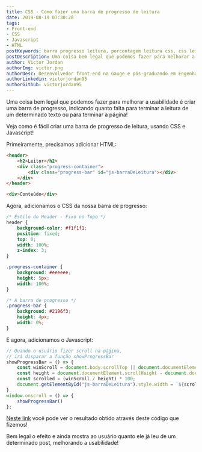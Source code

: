 ```yaml
---
title: CSS - Como fazer uma barra de progresso de leitura
date: 2019-08-19 07:30:28
tags:
- Front-end
- CSS
- Javascript
- HTML
postKeywords: barra progresso leitura, porcentagem leitura css, css leitura barra, barra, leitura, progresso, progressbar js, css barra
postDescription: Uma coisa bem legal que podemos fazer para melhorar a usabilidade é criar uma barra de progresso indicando quanto falta para terminar a leitura de um determinado ou terminar a página! Veja como é fácil criar uma barra de progresso de leitura, usando CSS e Javascript!
author: Victor Jordan
authorImg: victor.png
authorDesc: Desenvolvedor front-end na Gauge e pós-graduando em Engenharia de Software pela PUC-MG e formado em Banco de Dados pela Fatec, apaixonado por usabilidade, performance e UX!
authorLinkedin: victorjordan95
authorGithub: victorjordan95
---
```


Uma coisa bem legal que podemos fazer para melhorar a usabilidade
é criar uma barra de progresso, indicando quanto falta para 
terminar a leitura de um determinado texto ou para terminar a página!

Veja como é fácil criar uma barra de progresso de leitura,
usando CSS e Javascript!

<!-- more -->

Primeiramente, precisamos adicionar HTML:

```HTML
<header>
    <h2>Leitor</h2>
    <div class="progress-container">
        <div class="progress-bar" id="js-barraDeLeitura"></div>
    </div> 
</header>

<div>Conteúdo</div>
```

Agora, adicionamos o CSS da nossa barra de progresso:

```CSS
/* Estilo do Header - Fixo no Topo */
header {
    background-color: #f1f1f1;
    position: fixed;
    top: 0;
    width: 100%;
    z-index: 3;
}

.progress-container {
    background: #eeeeee;
    height: 5px;
    width: 100%;
}

/* A barra de progresso */
.progress-bar {
    background: #2196f3;
    height: 4px;
    width: 0%;
}
```

E agora, adicionamos o Javascript:

```javascript
// Quando o usuário fizer scroll na página, 
// irá disparar a função showProgressBar
showProgressBar = () => {
    const winScroll = document.body.scrollTop || document.documentElement.scrollTop;
    const height = document.documentElement.scrollHeight - document.documentElement.clientHeight;
    const scrolled = (winScroll / height) * 100;
    document.getElementById("js-barraDeLeitura").style.width = `${scrolled}%`;
}
window.onscroll = () => {
    showProgressBar()
};
```

[Neste link](https://codepen.io/victorjordan95/pen/KORWjy) você pode ver o resultado obtido 
através deste código que fizemos!

Bem legal o efeito e ainda mostra ao usuário quanto ele já 
leu de um determinado post, melhorando a usabilidade!